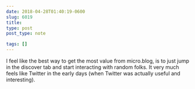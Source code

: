 ```yaml
---
date: 2018-04-28T01:40:19-0600
slug: 6019
title: 
type: post
post_type: note

tags: []
---
```

I feel like the best way to get the most value from micro.blog, is to just jump in the discover tab and start interacting with random folks. It very much feels like Twitter in the early days (when Twitter was actually useful and interesting).




